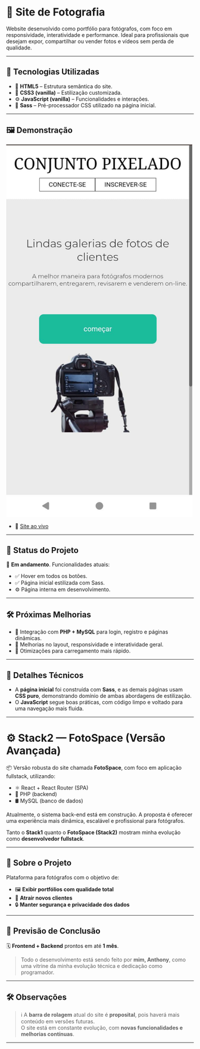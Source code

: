 # 📸 Site de Fotografia

Website desenvolvido como portfólio para fotógrafos, com foco em responsividade, interatividade e performance. Ideal para profissionais que desejam expor, compartilhar ou vender fotos e vídeos sem perda de qualidade.

---

## 🚀 Tecnologias Utilizadas

- 🧱 **HTML5** – Estrutura semântica do site.
- 🎨 **CSS3 (vanilla)** – Estilização customizada.
- ⚙️ **JavaScript (vanilla)** – Funcionalidades e interações.
- 💅 **Sass** – Pré-processador CSS utilizado na página inicial.

---

## 🖼️ Demonstração

<img src="/imagem/reatividade%20celular.jpeg" alt="Fotos e vídeos do projeto" width="500" />









- 🔗 [Site ao vivo](https://anthony-garcia-santos.github.io/site-de-fotografia/)

---

## 📌 Status do Projeto

🚧 **Em andamento**. Funcionalidades atuais:

- ✅ Hover em todos os botões.
- ✅ Página inicial estilizada com Sass.
- ⚙️ Página interna em desenvolvimento.

---

## 🛠️ Próximas Melhorias

- 🔐 Integração com **PHP + MySQL** para login, registro e páginas dinâmicas.
- 🎨 Melhorias no layout, responsividade e interatividade geral.
- 🚀 Otimizações para carregamento mais rápido.

---

## 📝 Detalhes Técnicos

- A **página inicial** foi construída com **Sass**, e as demais páginas usam **CSS puro**, demonstrando domínio de ambas abordagens de estilização.
- O **JavaScript** segue boas práticas, com código limpo e voltado para uma navegação mais fluida.

---

# ⚙️ Stack2 — FotoSpace (Versão Avançada)

📦 Versão robusta do site chamada **FotoSpace**, com foco em aplicação fullstack, utilizando:

- ⚛️ React + React Router (SPA)
- 🐘 PHP (backend)
- 🛢️ MySQL (banco de dados)

Atualmente, o sistema back-end está em construção. A proposta é oferecer uma experiência mais dinâmica, escalável e profissional para fotógrafos.

Tanto o **Stack1** quanto o **FotoSpace (Stack2)** mostram minha evolução como **desenvolvedor fullstack**.

---

## 📂 Sobre o Projeto

Plataforma para fotógrafos com o objetivo de:

- 🖼️ **Exibir portfólios com qualidade total**
- 🧲 **Atrair novos clientes**
- 🔒 **Manter segurança e privacidade dos dados**

---

## 📅 Previsão de Conclusão

🗓️ **Frontend + Backend** prontos em até **1 mês**.

> Todo o desenvolvimento está sendo feito por **mim, Anthony**, como uma vitrine da minha evolução técnica e dedicação como programador.

---

## 🛠️ Observações

> ℹ️ A **barra de rolagem** atual do site é **proposital**, pois haverá mais conteúdo em versões futuras.  
> O site está em constante evolução, com **novas funcionalidades e melhorias contínuas**.

---
